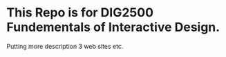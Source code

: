 # This Repo is for DIG2500 Fundementals of Interactive Design.
Putting more description
3 web sites
etc.

